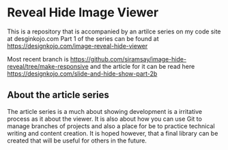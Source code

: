 # Reveal Hide Image Viewer 

This is a repository that is accompanied by an artilce series on my code site at desginkojo.com
Part 1 of the series can be found at https://designkojo.com/image-reveal-hide-viewer

Most recent branch is https://github.com/siramsay/image-hide-reveal/tree/make-responsive and the article for it can be read here https://designkojo.com/slide-and-hide-show-part-2b

## About the article series

The article series is a much about showing development is a irritative process as it about the viewer. It is also about how you can use Git to manage branches of projects and also a place for be to practice technical writing and content creation. It is hoped however, that a final library can be created that will be useful for others in the future.


